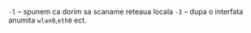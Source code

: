 `-l` – spunem ca dorim sa scaname reteaua locala 
`-I` – dupa o interfata anumita `wlan0`,`eth0` ect.
